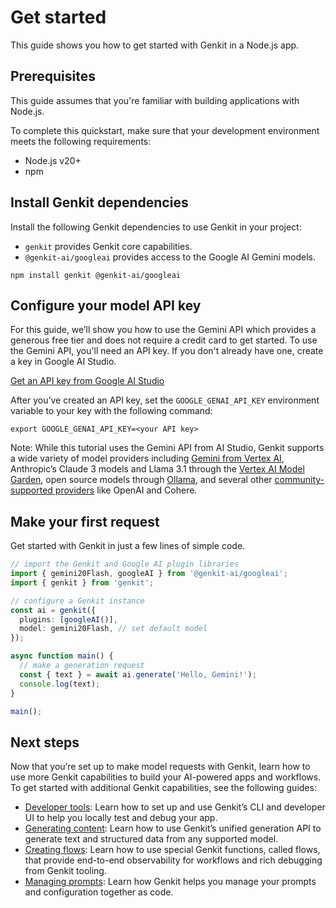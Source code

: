# Get started

This guide shows you how to get started with Genkit in a Node.js app.

## Prerequisites

This guide assumes that you're familiar with building applications with Node.js.

To complete this quickstart, make sure that your development environment meets
the following requirements:

*   Node.js v20+
*   npm

## Install Genkit dependencies

Install the following Genkit dependencies to use Genkit in your project:

*   `genkit` provides Genkit core capabilities.
*   `@genkit-ai/googleai` provides access to the Google AI Gemini models.

```posix-terminal
npm install genkit @genkit-ai/googleai
```

## Configure your model API key

For this guide, we’ll show you how to use the Gemini API which provides a
generous free tier and does not require a credit card to get started. To use the
Gemini API, you'll need an API key. If you don't already have one, create a key
in Google AI Studio.

[Get an API key from Google AI Studio](https://makersuite.google.com/app/apikey)

After you’ve created an API key, set the `GOOGLE_GENAI_API_KEY` environment
variable to your key with the following command:

```posix-terminal
export GOOGLE_GENAI_API_KEY=<your API key>
```

Note: While this tutorial uses the Gemini API from AI Studio, Genkit supports a
wide variety of model providers including
[Gemini from Vertex AI](/docs/genkit/plugins/vertex-ai#generative_ai_models),
Anthropic’s Claude 3 models and Llama 3.1 through the
[Vertex AI Model Garden](/docs/genkit/plugins/vertex-ai#anthropic_claude_3_on_vertex_ai_model_garden),
open source models through
[Ollama](/docs/genkit/plugins/ollama), and several other
[community-supported providers](/docs/genkit/models#models-supported) like
OpenAI and Cohere.

## Make your first request

Get started with Genkit in just a few lines of simple code.

```ts
// import the Genkit and Google AI plugin libraries
import { gemini20Flash, googleAI } from '@genkit-ai/googleai';
import { genkit } from 'genkit';

// configure a Genkit instance
const ai = genkit({
  plugins: [googleAI()],
  model: gemini20Flash, // set default model
});

async function main() {
  // make a generation request
  const { text } = await ai.generate('Hello, Gemini!');
  console.log(text);
}

main();
```

## Next steps

Now that you’re set up to make model requests with Genkit, learn how to use more
Genkit capabilities to build your AI-powered apps and workflows. To get started
with additional Genkit capabilities, see the following guides:

*   [Developer tools](/docs/genkit/devtools): Learn how to set up and use
    Genkit’s CLI and developer UI to help you locally test and debug your app.
*   [Generating content](/docs/genkit/models): Learn how to use Genkit’s unified
    generation API to generate text and structured data from any supported
    model.
*   [Creating flows](/docs/genkit/flows): Learn how to use special Genkit
    functions, called flows, that provide end-to-end observability for workflows
    and rich debugging from Genkit tooling.
*   [Managing prompts](/docs/genkit/dotprompt): Learn how Genkit helps you manage
    your prompts and configuration together as code.
